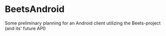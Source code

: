 # BeetsAndroid
Some preliminary planning for an Android client utilizing the Beets-project (and its' future API)
